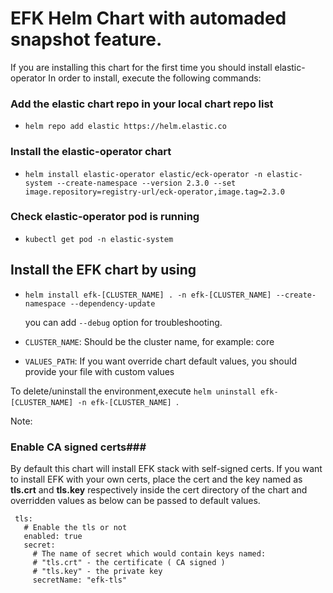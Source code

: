 # EFK Helm Chart with automaded snapshot feature.

If you are installing this chart for the first time you should install elastic-operator
In order to install, execute the following commands:

### Add the elastic chart repo in your local chart repo list

- `helm repo add elastic https://helm.elastic.co`

### Install the elastic-operator chart

- `helm install elastic-operator elastic/eck-operator -n elastic-system --create-namespace --version 2.3.0 --set image.repository=registry-url/eck-operator,image.tag=2.3.0`

### Check elastic-operator pod is running 

- `kubectl get pod -n elastic-system`


## Install the EFK chart by using

- `helm install efk-[CLUSTER_NAME] . -n efk-[CLUSTER_NAME] --create-namespace --dependency-update `
     
   you can add `--debug` option for troubleshooting.

- `CLUSTER_NAME`: Should be the cluster name, for example: core
- `VALUES_PATH`: If you want override chart default values, you should provide your file with custom values


To delete/uninstall the environment,execute `helm uninstall efk-[CLUSTER_NAME] -n efk-[CLUSTER_NAME] `.

Note:
### Enable CA signed certs###
By default this chart will install EFK stack with self-signed certs.  If you want to install EFK with your own certs, place the cert and the key named as **tls.crt** and **tls.key** respectively inside the cert directory of the chart and overridden values as below can be passed to  default values.
```
 tls:
   # Enable the tls or not
   enabled: true
   secret:
     # The name of secret which would contain keys named:
     # "tls.crt" - the certificate ( CA signed )
     # "tls.key" - the private key
     secretName: "efk-tls"
```
